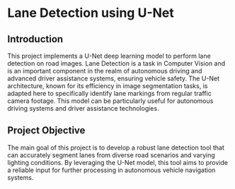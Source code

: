 # Lane Detection using U-Net
## Introduction
This project implements a U-Net deep learning model to perform lane detection on road images. Lane Detection is a task in Computer Vision and is an important component in the realm of autonomous driving and advanced driver assistance systems, ensuring vehicle safety.
The U-Net architecture, known for its efficiency in image segmentation tasks, is adapted here to specifically identify lane markings from regular traffic camera footage. This model can be particularly useful for autonomous driving systems and driver assistance technologies.
## Project Objective
The main goal of this project is to develop a robust lane detection tool that can accurately segment lanes from diverse road scenarios and varying lighting conditions. By leveraging the U-Net model, this tool aims to provide a reliable input for further processing in autonomous vehicle navigation systems.



